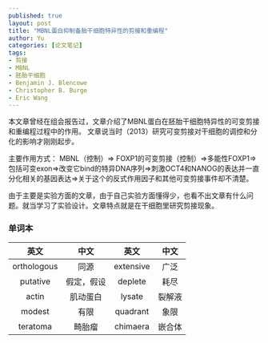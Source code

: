 ```yaml
---
published: true
layout: post
title: "MBNL蛋白抑制备胎干细胞特异性的剪接和重编程"
author: Yu
categories: [论文笔记]
tags:
- 剪接
- MBNL
- 胚胎干细胞
- Benjamin J. Blencowe
- Christopher B. Burge
- Eric Wang
---
```


本文章曾经在组会报告过，文章介绍了MBNL蛋白在胚胎干细胞特异性的可变剪接和重编程过程中的作用。
文章说当时（2013）研究可变剪接对干细胞的调控和分化的影响才刚刚起步。

主要作用方式：
MBNL（控制）=> FOXP1的可变剪接（控制）=>多能性FOXP1=>包括可变exon=>改变它bind的特异DNA序列=>刺激OCT4和NANOG的表达并一直分化相关的基因表达=>关于这个的反式作用因子和其他可变剪接事件却不清楚。

由于主要是实验方面的文章，由于自己实验方面懂得少，也看不出文章有什么问题。就当学习了实验设计。文章特点就是在干细胞里研究剪接现象。

### 单词本

|英文|中文|英文|中文|
|:----:|:----:|:----:|:----:|
|orthologous|同源|extensive|广泛|
|putative|假定，假设|deplete|耗尽|
|actin|肌动蛋白|lysate|裂解液|
|modest|有限|quadrant|象限|
|teratoma|畸胎瘤|chimaera|嵌合体|

